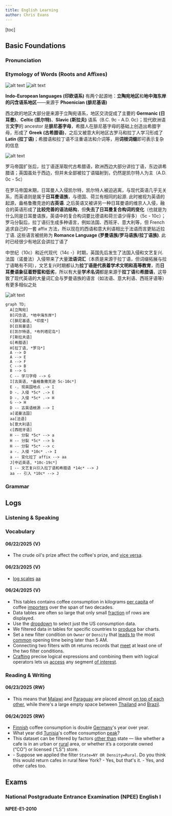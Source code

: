 ```yaml
---
title: English Learning
author: Chris Evans
---
```


[toc]

## Basic Foundations

### Pronunciation

### Etymology of Words (Roots and Affixes)

![alt text](img/image.png)
![alt text](img/image-1.png)

**Indo-European languages (印欧语系)** 有两个起源地：**立陶宛地区**和**地中海东岸的闪含语系地区**——来源于 **Phoenician (腓尼基语)**

西北欧的地区大部分是来源于立陶宛语系，地区交流促成了主要的 **Germanic (日耳曼)**、**Celtic (凯尔特)**、**Slavic (斯拉夫)** 语系（B.C. 9c - A.D. 0c）；现代欧洲语言**文字**的 ancestor 是**腓尼基字母**，希腊人在腓尼基字母的基础上创造出希腊字母，形成了 **Greek (古希腊语)**，之后又被意大利地区古罗马和拉丁人学习形成了 **Latin (拉丁语)**；希腊语和拉丁语不注重语法和介词等，用**词根词缀**即可表示复杂的信息

![alt text](img/image-2.png)

罗马帝国扩张后，拉丁语逐渐取代古希腊语，欧洲西边大部分讲拉丁语，东边讲希腊语；英国虽处于西边，但并未全部被拉丁语辐射到，仍然是凯尔特人为主（A.D. 0c - 5c）

在罗马帝国末期，日耳曼人入侵凯尔特，凯尔特人被迫逃离，与现代英语几乎无关系，而英语则是属于**日耳曼语族**，与德国、荷兰有相同的起源. 此时被视为英语的起源，盎格鲁撒克逊的**古英语**. 之后英语又被讲另一种日耳曼语的维京人入侵，融合的英语形成了**比较完善的语法结构**，但**失去了日耳曼复合构词的变化**（也就是为什么同是日耳曼语族，英语中的复合构词要比德语和荷兰语少得多）（5c - 10c）；罗马分裂后，拉丁语衍生成多种语言，例如法国、西班牙、意大利等，但 French 追求自己的一套 affix 方法，所以现在的西语和意大利语相比于法语而言更贴近拉丁语. 这些语言被统称为 **Romance Language (罗曼语族/罗马语族/拉丁语族)**. 此时已经很少有地区会讲拉丁语了

中世纪（10c）和近代现代（14c -）时期，英国先后发生了法国入侵和文艺复兴. 法国（诺曼法）入侵带来了大量**法语词汇**（本质是来源于拉丁语，但词缀拓展与拉丁语略有不同），文艺复兴时期都认为**拉丁语是代表着学术文明和高等教育**，而**日耳曼语象征着野蛮和低劣**，所以有大量**学术名词**都是来源于**拉丁语**和**希腊语**，这导致了现代英语的大量词汇会与罗曼语族的语言（如法语、意大利语、西班牙语等）有更多相似之处

![alt text](img/image-3.png)

```mermaid
graph TD;
  A[立陶宛]
  B[闪含语, *地中海东岸*]
  C[腓尼基语, *印度*]
  D[日耳曼语]
  E[凯尔特语, *布列塔尼岛*]
  F[斯拉夫语]
  G[希腊语]
  H[拉丁语, *罗马*]
  A --> D
  A --> E
  A --> F
  C --> B
  B --> G
  C -- 学习字母 --> G
  I[古英语, *盎格鲁撒克逊 5c-10c*]
  E -. 现英国地点 .-> I
  D -. 入侵 *5c* .-> E
  D -. 入侵 *5c* .-> H
  G --> H
  D -- 古英语根源 --> I
  a[诺曼法国]
  aa[法语]
  b[意大利语]
  c[西班牙语]
  H -- 分裂 *5c* --> a
  H -- 分裂 *5c* --> b
  H -- 分裂 *5c* --> c
  a -. 入侵 *10c* .-> I
  a -- 变化拉丁 affix --> aa
  J[中近英语, *10c-19c*]
  I -- 文艺复兴引入拉丁语和希腊语 *14c* --> J
  aa -- 引入 *10c* --> J
```

### Grammar

## Logs

### Listening & Speaking

### Vocabulary

#### 06/22/2025 {V}

- The crude oil's prize affect the coffee's prize, and [vice versa](dict/vice_versa.md#entry_1-g_1).

#### 06/23/2025 {V}

- [log scales](dict/log_scale.md)
[aa](http://localhost:5500/english/theme/template.html#entry2)

#### 06/24/2025 {V}

- This tables contains coffee consumption in kilograms [per capita](dict/per_capita.md#entry1-g1s1) of coffee [importers](dict/import.md#entry1-deriv1) over the span of two decades.
- Data tables are often so large that only small [fraction](dict/fraction.md#entry1-g1s1ss2sss2) of rows are displayed.
- Use the [dropdown](dict/drop-down.md#entry1-deriv1) to select just the US consumption data.
- We filtered data in tables for specific countries to [produce](dict/produce.md#entry1-g1s1) bar charts.
- Set a new filter condition on `Owner` or `Density` that [leads to](dict/lead_to.md#entry1-g1) the most [common](dict/common.md#entry1-g1s3ss1) opening time being later than 5 AM.
- Connecting two filters with `OR` returns records that [meet](dict/meet.md#entry1-g1s4) at least one of the two filter conditions.
- [Crafting](TODO:) precise logical expressions and combining them with logical operators lets us [access](TODO:) any segment [of interest](TODO:).

### Reading & Writing

#### 06/23/2025 {RW}

- This means that [Malawi](TODO:) and [Paraguay](TODO:) are placed almost [on top of each other](dict/top.md#phrase2-g1), while there's a large empty space between [Thailand](TODO:) and [Brazil](TODO:).

#### 06/24/2025 {RW}

- [Finnish](TODO:) coffee consumption is double [Germany](TODO:)'s year over year.
- What year did [Tunisia](TODO:)'s coffee consumption [peak](TODO:)?
- This dataset can be filtered by factors [other than](TODO:) state — like whether a cafe is in an urban or [rural](TODO:) area, or whether it’s a corporate owned (“CO”) or licensed (“LS”) store.
- \- Suppose we applied the filter `State=NY OR Density=Rural`. Do you think this would return cafes in rural New York?
  \- Yes, but that's it. \- Yes, and other cafes too.

## Exams

### National Postgraduate Entrance Examination (NPEE) English I

#### NPEE-E1-2010
